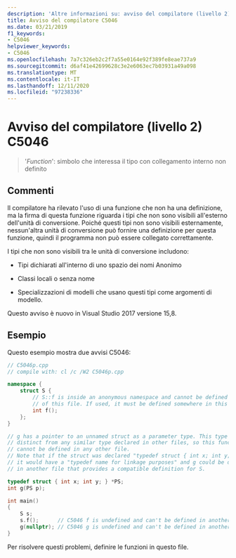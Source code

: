 ```yaml
---
description: 'Altre informazioni su: avviso del compilatore (livello 2) C5046'
title: Avviso del compilatore C5046
ms.date: 03/21/2019
f1_keywords:
- C5046
helpviewer_keywords:
- C5046
ms.openlocfilehash: 7a7c326eb2c2f7a55e0164e92f389fe8eae737a9
ms.sourcegitcommit: d6af41e42699628c3e2e6063ec7b03931a49a098
ms.translationtype: MT
ms.contentlocale: it-IT
ms.lasthandoff: 12/11/2020
ms.locfileid: "97238336"
---
```

# <a name="compiler-warning-level-2-c5046"></a>Avviso del compilatore (livello 2) C5046

> '*Function*': simbolo che interessa il tipo con collegamento interno non definito

## <a name="remarks"></a>Commenti

Il compilatore ha rilevato l'uso di una funzione che non ha una definizione, ma la firma di questa funzione riguarda i tipi che non sono visibili all'esterno dell'unità di conversione. Poiché questi tipi non sono visibili esternamente, nessun'altra unità di conversione può fornire una definizione per questa funzione, quindi il programma non può essere collegato correttamente.

I tipi che non sono visibili tra le unità di conversione includono:

- Tipi dichiarati all'interno di uno spazio dei nomi Anonimo

- Classi locali o senza nome

- Specializzazioni di modelli che usano questi tipi come argomenti di modello.

Questo avviso è nuovo in Visual Studio 2017 versione 15,8.

## <a name="example"></a>Esempio

Questo esempio mostra due avvisi C5046:

```cpp
// C5046p.cpp
// compile with: cl /c /W2 C5046p.cpp

namespace {
    struct S {
        // S::f is inside an anonymous namespace and cannot be defined outside
        // of this file. If used, it must be defined somewhere in this file.
        int f();
    };
}

// g has a pointer to an unnamed struct as a parameter type. This type is
// distinct from any similar type declared in other files, so this function
// cannot be defined in any other file.
// Note that if the struct was declared "typedef struct { int x; int y; } S, *PS;"
// it would have a "typedef name for linkage purposes" and g could be defined
// in another file that provides a compatible definition for S.

typedef struct { int x; int y; } *PS;
int g(PS p);

int main()
{
    S s;
    s.f();      // C5046 f is undefined and can't be defined in another file.
    g(nullptr); // C5046 g is undefined and can't be defined in another file.
}
```

Per risolvere questi problemi, definire le funzioni in questo file.
